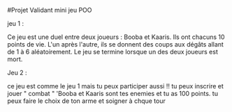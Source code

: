 #Projet Validant mini jeu POO

jeu 1 :

Ce jeu est une duel entre deux joueurs : Booba et Kaaris. Ils ont chacuns 10 points de vie. L'un après l'autre, ils se donnent des coups aux dégâts allant de 1 à 6 aléatoirement. Le jeu se termine lorsque un des deux joueurs est mort.

Jeu 2 :

ce jeu est comme le jeu 1 mais tu peux participer aussi !! tu peux inscrire et jouer " combat " 'Booba et Kaaris sont tes enemies et tu as 100 points. tu peux faire le choix de ton arme et soigner à chque tour
